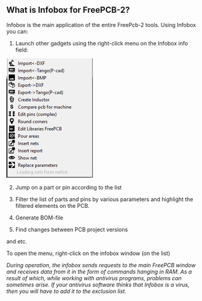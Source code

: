 ## What is Infobox for FreePCB-2?

Infobox is the main application of the entire FreePcb-2 tools.
Using Infobox you can: 

1) Launch other gadgets using the right-click menu on the Infobox info field:

![](pictures/ib_apps.png)

2) Jump on a part or pin according to the list

3) Filter the list of parts and pins by various parameters and highlight the filtered elements on the PCB.

4) Generate BOM-file

5) Find changes between PCB project versions

and etc.

To open the menu, right-click on the infobox window (on the list)

_During operation, the infobox sends requests to the main FreePCB window and receives data from it in the form of commands hanging in RAM. As a result of which, while working with antivirus programs, problems can sometimes arise. If your antivirus software thinks that Infobox is a virus, then you will have to add it to the exclusion list._

